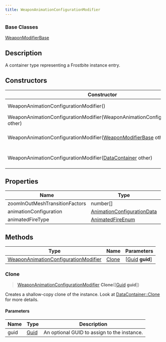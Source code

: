 ```yaml
---
title: WeaponAnimationConfigurationModifier
---
```

### Base Classes

[WeaponModifierBase](/vext/ref/fb/weaponmodifierbase/)

## Description

A container type representing a Frostbite instance entry.

## Constructors

| Constructor                                                                                     | Description                                                                                                                                                     |
| ----------------------------------------------------------------------------------------------- | --------------------------------------------------------------------------------------------------------------------------------------------------------------- |
| WeaponAnimationConfigurationModifier()                                                          | Create a new instance of this container type.                                                                                                                   |
| WeaponAnimationConfigurationModifier(WeaponAnimationConfigurationModifier other)                | Create a reference copy of an instance of the same type.                                                                                                        |
| WeaponAnimationConfigurationModifier([WeaponModifierBase](/vext/ref/fb/weaponmodifierbase/) other)            | Upcast an instance of type [WeaponModifierBase](/vext/ref/fb/weaponmodifierbase/) to [WeaponAnimationConfigurationModifier](/vext/ref/fb/weaponanimationconfigurationmodifier/).            |
| WeaponAnimationConfigurationModifier([DataContainer](/vext/ref/shared/class/datacontainer) other) | Upcast an instance of type [DataContainer](/vext/ref/shared/class/datacontainer) to [WeaponAnimationConfigurationModifier](/vext/ref/fb/weaponanimationconfigurationmodifier/). |

## Properties

| Name                           | Type                                                     | Description |
| ------------------------------ | -------------------------------------------------------- | ----------- |
| zoomInOutMeshTransitionFactors | number\[\]                                               |             |
| animationConfiguration         | [AnimationConfigurationData](/vext/ref/fb/animationconfigurationdata/) |             |
| animatedFireType               | [AnimatedFireEnum](/vext/ref/fb/animatedfireenum/)                     |             |

## Methods

| Type                                                                         | Name            | Parameters                                     |
| ---------------------------------------------------------------------------- | --------------- | ---------------------------------------------- |
| [WeaponAnimationConfigurationModifier](/vext/ref/fb/weaponanimationconfigurationmodifier/) | [Clone](#clone) | \[[Guid](/vext/ref/shared/class/guid) **guid**\] |

### Clone

> [WeaponAnimationConfigurationModifier](/vext/ref/fb/weaponanimationconfigurationmodifier/) **Clone**(\[[Guid](/vext/ref/shared/class/guid) **guid**\])

Creates a shallow-copy clone of the instance. Look at [DataContainer::Clone](/vext/ref/shared/class/datacontainer#clone) for more details.

#### Parameters

| Name | Type         | Description                                 |
| ---- | ------------ | ------------------------------------------- |
| guid | [Guid](/vext/ref/shared/class/guid/) | An optional GUID to assign to the instance. |
